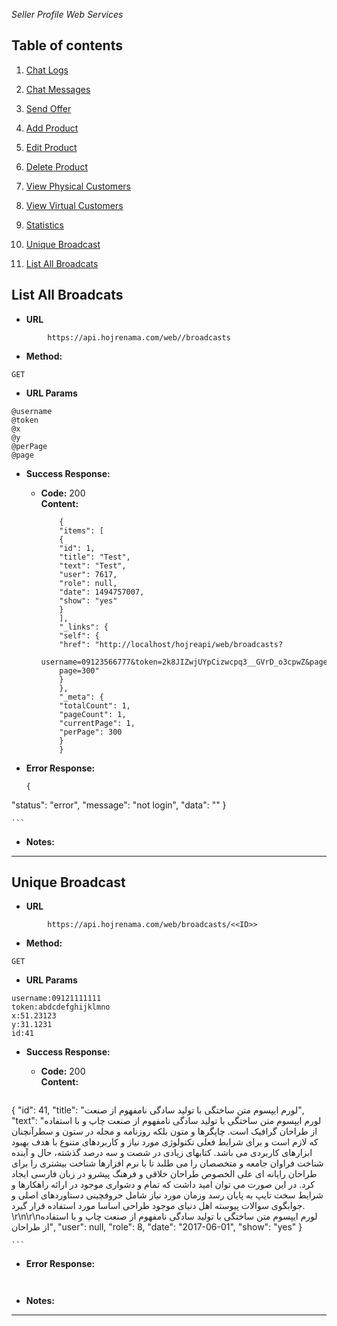 *Seller Profile Web Services*

Table of contents
---
1. [Chat Logs](https://github.com/mosi1994/hojreapi-doc/blob/master/SELLER_PROFILE.md#chat-logs) 

2. [Chat Messages](https://github.com/mosi1994/hojreapi-doc/blob/master/SELLER_PROFILE.md#chat-messages) 

3. [Send Offer](https://github.com/mosi1994/hojreapi-doc/blob/master/SELLER_PROFILE.md#send-offer) 

4. [Add Product](https://github.com/mosi1994/hojreapi-doc/blob/master/SELLER_PROFILE.md#add-product) 

5. [Edit Product](https://github.com/mosi1994/hojreapi-doc/blob/master/SELLER_PROFILE.md#edit-product) 

6. [Delete Product](https://github.com/mosi1994/hojreapi-doc/blob/master/SELLER_PROFILE.md#delete-product) 

7. [View Physical Customers](https://github.com/mosi1994/hojreapi-doc/blob/master/SELLER_PROFILE.md#view-physical-customers) 

8. [View Virtual Customers](https://github.com/mosi1994/hojreapi-doc/blob/master/SELLER_PROFILE.md#view-virtual-customers) 

9. [Statistics](https://github.com/mosi1994/hojreapi-doc/blob/master/SELLER_PROFILE.md#statistics) 

10. [Unique Broadcast](https://github.com/mosi1994/hojreapi-doc/blob/master/SELLER_PROFILE.md#unique-broadcast) 

11. [List All Broadcats](https://github.com/mosi1994/hojreapi-doc/blob/master/SELLER_PROFILE.md#list-all-broadcats)


**List All Broadcats**
----

* **URL**

```  
        https://api.hojrenama.com/web//broadcasts
```  
    
* **Method:**
 ```  
GET
 ```
*  **URL Params**

```
@username
@token
@x
@y
@perPage
@page
```

* **Success Response:**
  

  * **Code:** 200 <br />
    **Content:** 
    ```
        {
        "items": [
        {
        "id": 1,
        "title": "Test",
        "text": "Test",
        "user": 7617,
        "role": null,
        "date": 1494757007,
        "show": "yes"
        }
        ],
        "_links": {
        "self": {
        "href": "http://localhost/hojreapi/web/broadcasts?
        username=09123566777&token=2k8JIZwjUYpCizwcpq3__GVrD_o3cpwZ&page=1&per-
        page=300"
        }
        },
        "_meta": {
        "totalCount": 1,
        "pageCount": 1,
        "currentPage": 1,
        "perPage": 300
        }
        }

    ```

* **Error Response:**
    ```
    {
"status": "error",
"message": "not login",
"data": ""
}
    
    ```
 
* **Notes:**


---

**Unique Broadcast**
----

* **URL**

```  
        https://api.hojrenama.com/web/broadcasts/<<ID>>
```  
    
* **Method:**
 ```  
GET
 ```
*  **URL Params**

```
username:09121111111
token:abdcdefghijklmno
x:51.23123
y:31.1231
id:41
```

* **Success Response:**
  

  * **Code:** 200 <br />
    **Content:** 
    ```
{
    "id": 41,
    "title": "لورم ایپسوم متن ساختگی با تولید سادگی نامفهوم از صنعت",
    "text": "لورم ایپسوم متن ساختگی با تولید سادگی نامفهوم از صنعت چاپ و با استفاده از طراحان گرافیک است. چاپگرها و متون بلکه روزنامه و مجله در ستون و سطرآنچنان که لازم است و برای شرایط فعلی تکنولوژی مورد نیاز و کاربردهای متنوع با هدف بهبود ابزارهای کاربردی می باشد. کتابهای زیادی در شصت و سه درصد گذشته، حال و آینده شناخت فراوان جامعه و متخصصان را می طلبد تا با نرم افزارها شناخت بیشتری را برای طراحان رایانه ای علی الخصوص طراحان خلاقی و فرهنگ پیشرو در زبان فارسی ایجاد کرد. در این صورت می توان امید داشت که تمام و دشواری موجود در ارائه راهکارها و شرایط سخت تایپ به پایان رسد وزمان مورد نیاز شامل حروفچینی دستاوردهای اصلی و جوابگوی سوالات پیوسته اهل دنیای موجود طراحی اساسا مورد استفاده قرار گیرد.  \r\n\r\nلورم ایپسوم متن ساختگی با تولید سادگی نامفهوم از صنعت چاپ و با استفاده از طراحان",
    "user": null,
    "role": 8,
    "date": "2017-06-01",
    "show": "yes"
}

    ```

* **Error Response:**
    ```
    
    
    ```
 
* **Notes:**


---
